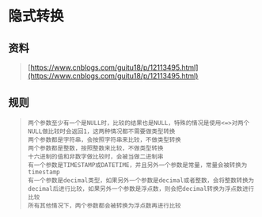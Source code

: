 # 隐式转换

## 资料

> [https://www.cnblogs.com/guitu18/p/12113495.html](https://www.cnblogs.com/guitu18/p/12113495.html)

## 规则

> ```
> 两个参数至少有一个是NULL时，比较的结果也是NULL，特殊的情况是使用<=>对两个NULL做比较时会返回1，这两种情况都不需要做类型转换
> 两个参数都是字符串，会按照字符串来比较，不做类型转换
> 两个参数都是整数，按照整数来比较，不做类型转换
> 十六进制的值和非数字做比较时，会被当做二进制串
> 有一个参数是TIMESTAMP或DATETIME，并且另外一个参数是常量，常量会被转换为timestamp
> 有一个参数是decimal类型，如果另外一个参数是decimal或者整数，会将整数转换为decimal后进行比较，如果另外一个参数是浮点数，则会把decimal转换为浮点数进行比较
> 所有其他情况下，两个参数都会被转换为浮点数再进行比较
> ```



